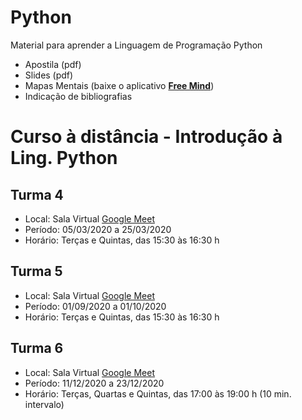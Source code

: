 # Python
Material para aprender a Linguagem de Programação Python
- Apostila (pdf)
- Slides (pdf)
- Mapas Mentais (baixe o aplicativo [**Free Mind**](https://freemind.br.uptodown.com/windows))
- Indicação de bibliografias

# Curso à distância - Introdução à Ling. Python  
## Turma 4
- Local: Sala Virtual [Google Meet](https://meet.google.com/ces-jsvd-oyp)
- Período: 05/03/2020 a 25/03/2020 
- Horário: Terças e Quintas, das 15:30 às 16:30 h
## Turma 5
- Local: Sala Virtual [Google Meet](https://meet.google.com/ces-jsvd-oyp)
- Período: 01/09/2020 a 01/10/2020 
- Horário: Terças e Quintas, das 15:30 às 16:30 h
## Turma 6
- Local: Sala Virtual [Google Meet](https://meet.google.com/ces-jsvd-oyp)
- Período: 11/12/2020 a 23/12/2020 
- Horário: Terças, Quartas e Quintas, das 17:00 às 19:00 h (10 min. intervalo)
